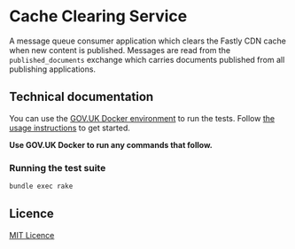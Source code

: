# Cache Clearing Service

A message queue consumer application which clears the Fastly CDN cache when new content is published. Messages are read from the `published_documents` exchange which carries documents published from all publishing applications.

## Technical documentation

You can use the [GOV.UK Docker environment](https://github.com/alphagov/govuk-docker) to run the tests. Follow [the usage instructions](https://github.com/alphagov/govuk-docker#usage) to get started.

**Use GOV.UK Docker to run any commands that follow.**

### Running the test suite

```sh
bundle exec rake
```

## Licence

[MIT Licence](LICENCE.md)
